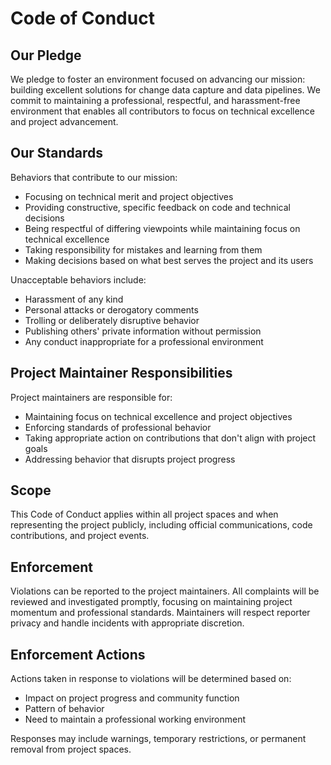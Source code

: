 # Code of Conduct

## Our Pledge

We pledge to foster an environment focused on advancing our mission: building excellent solutions for change data capture and data pipelines. We commit to maintaining a professional, respectful, and harassment-free environment that enables all contributors to focus on technical excellence and project advancement.

## Our Standards

Behaviors that contribute to our mission:

* Focusing on technical merit and project objectives
* Providing constructive, specific feedback on code and technical decisions
* Being respectful of differing viewpoints while maintaining focus on technical excellence
* Taking responsibility for mistakes and learning from them
* Making decisions based on what best serves the project and its users

Unacceptable behaviors include:

* Harassment of any kind
* Personal attacks or derogatory comments
* Trolling or deliberately disruptive behavior
* Publishing others' private information without permission
* Any conduct inappropriate for a professional environment

## Project Maintainer Responsibilities

Project maintainers are responsible for:

* Maintaining focus on technical excellence and project objectives
* Enforcing standards of professional behavior
* Taking appropriate action on contributions that don't align with project goals
* Addressing behavior that disrupts project progress

## Scope

This Code of Conduct applies within all project spaces and when representing the project publicly, including official communications, code contributions, and project events.

## Enforcement

Violations can be reported to the project maintainers. All complaints will be reviewed and investigated promptly, focusing on maintaining project momentum and professional standards. Maintainers will respect reporter privacy and handle incidents with appropriate discretion.

## Enforcement Actions

Actions taken in response to violations will be determined based on:

* Impact on project progress and community function
* Pattern of behavior
* Need to maintain a professional working environment

Responses may include warnings, temporary restrictions, or permanent removal from project spaces.
